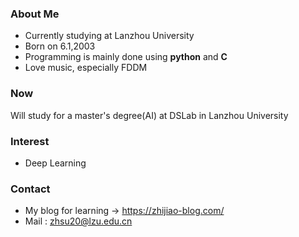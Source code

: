 ### About Me
*  Currently studying at Lanzhou University
*  Born on 6.1,2003
*  Programming is mainly done using **python** and **C**
*  Love music, especially FDDM

### Now
Will study for a master's degree(AI) at DSLab in Lanzhou University 

### Interest
* Deep Learning

### Contact
* My blog for learning -> https://zhijiao-blog.com/
* Mail : zhsu20@lzu.edu.cn

